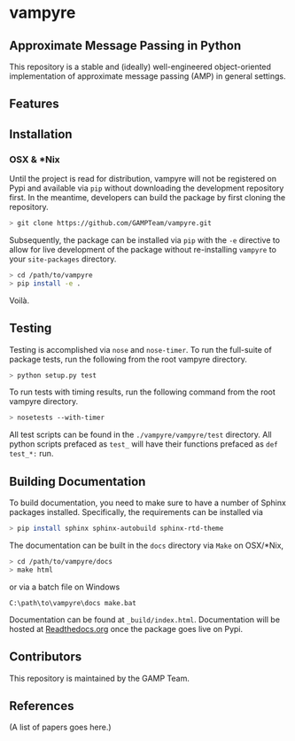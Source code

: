 # vampyre
## Approximate Message Passing in Python
This repository is a stable and (ideally) well-engineered object-oriented implementation of approximate message passing (AMP) in general settings. 

## Features

## Installation 
### OSX & *Nix
Until the project is read for distribution, vampyre will not be registered on Pypi and available via `pip` without downloading the development repository first. In the meantime, developers can build the package by first cloning the repository.

```bash
> git clone https://github.com/GAMPTeam/vampyre.git
```

Subsequently, the package can be installed via `pip` with the `-e` directive to allow for live development of the package without re-installing `vampyre` to your `site-packages` directory.

```bash
> cd /path/to/vampyre
> pip install -e .
```

Voilà.

## Testing
Testing is accomplished via `nose` and `nose-timer`. To run the full-suite of package tests, run the following from the root vampyre directory.

```bash
> python setup.py test
```

To run tests with timing results, run the following command from the root vampyre directory.
```bash
> nosetests --with-timer
```

All test scripts can be found in the `./vampyre/vampyre/test` directory. All python scripts prefaced as `test_` will have their functions prefaced as `def test_*:` run.


## Building Documentation
To build documentation, you need to make sure to have a number of Sphinx packages installed. Specifically, the requirements can be installed via

```bash
> pip install sphinx sphinx-autobuild sphinx-rtd-theme
```

The documentation can be built in the `docs` directory via `Make` on OSX/*Nix, 
```bash
> cd /path/to/vampyre/docs
> make html
```
or via a batch file on Windows
```dos
C:\path\to\vampyre\docs make.bat
```

Documentation can be found at `_build/index.html`. Documentation will be hosted at [Readthedocs.org](https://readthedocs.org) once the package goes live on Pypi.


## Contributors
This repository is maintained by the GAMP Team.

## References
(A list of papers goes here.)